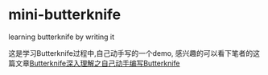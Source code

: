 # mini-butterknife
learning butterknife by writing it


这是学习Butterknife过程中,自己动手写的一个demo, 感兴趣的可以看下笔者的这篇文章[Butterknife深入理解之自己动手编写Butterknife](https://www.jianshu.com/p/fc62896e28b7)

